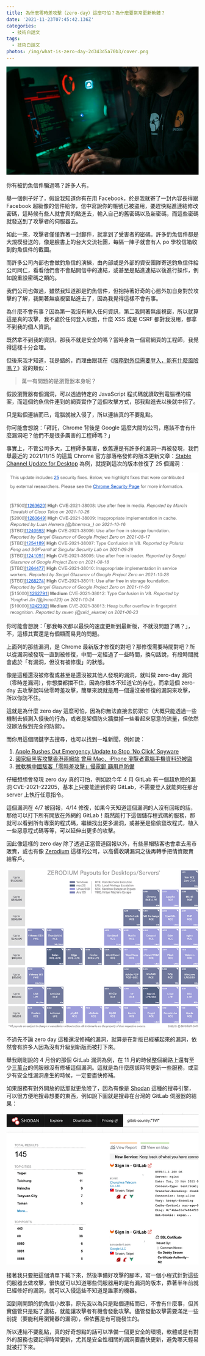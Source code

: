 ```yaml
---
title: 為什麼零時差攻擊（zero-day）這麼可怕？為什麼要常常更新軟體？
date: '2021-11-23T07:45:42.136Z'
categories:
  - 技術白話文
tags:
  - 技術白話文
photos: /img/what-is-zero-day-2d343d5a70b3/cover.png
---
```


![](/img/what-is-zero-day-2d343d5a70b3/0__uG55OPFEIxpprlCn.jpg)

你有被釣魚信件騙過嗎？許多人有。

舉一個例子好了，假設我知道你有在用 Facebook，於是我就寄了一封內容長得跟 Facebook 超級像的信件給你，信中寫說你的帳號已被盜用，要趕快點進連結修改密碼，這時候有些人就會真的點進去，輸入自己的舊密碼以及新密碼，而這些密碼就發送到了攻擊者的伺服器去。

如此一來，攻擊者僅僅靠著一封郵件，就拿到了受害者的密碼。許多釣魚信件都是大規模發送的，像是臉書上的台大交流社團，每隔一陣子就會有人 po 學校信箱收到釣魚信件的截圖。

而許多公司內部也會做釣魚信的演練，由內部或是外部的資安團隊寄送釣魚信件給公司同仁，看看他們會不會點開信中的連結，或甚至是點進連結以後進行操作，例如說重設密碼之類的。

我們公司也做過，雖然我知道那是釣魚信件，但抱持著好奇的心態外加自身對於攻擊的了解，我開著無痕視窗點進去了，因為我覺得這樣不會有事。

為什麼不會有事？因為第一我沒有輸入任何資訊，第二我開著無痕視窗，所以就算這是真的攻擊，我不處於任何登入狀態，什麼 XSS 或是 CSRF 都對我沒用，都拿不到我的個人資訊。

既然拿不到我的資訊，那我不就是安全的嗎？當時身為一個寫網頁的工程師，我覺得這樣十分合理。

但後來我才知道，我是錯的，而理由跟我在《[服務對外但需要登入，能有什麼風險嗎？](https://medium.com/p/%E6%9C%8D%E5%8B%99%E5%B0%8D%E5%A4%96%E4%BD%86%E9%9C%80%E8%A6%81%E7%99%BB%E5%85%A5-%E8%83%BD%E6%9C%89%E4%BB%80%E9%BA%BC%E9%A2%A8%E9%9A%AA%E5%97%8E-a873d3418d99)》寫的類似：

> 萬一有問題的是瀏覽器本身呢？

假設瀏覽器有個漏洞，可以透過特定的 JavaScript 程式碼就讀取到電腦裡的檔案，而這個釣魚信件連到的網頁實作了這個攻擊方式，那我點進去以後就中招了。

只是點個連結而已，電腦就被入侵了，所以連結真的不要亂點。

你可能會想說：「拜託，Chrome 背後是 Google 這麼大間的公司，應該不會有什麼漏洞吧？他們不是很多厲害的工程師嗎？」

事實上，不管公司多大，工程師多厲害，依舊還是有許多的漏洞一再被發現，我們舉最近的 2021/11/15 的這篇 Chrome 官方部落格發佈的版本更新文章：[Stable Channel Update for Desktop](https://chromereleases.googleblog.com/2021/11/stable-channel-update-for-desktop.html "Stable Channel Update for Desktop") 為例，就提到這次的版本修復了 25 個漏洞：

![](/img/what-is-zero-day-2d343d5a70b3/1__wqHW9rF2TmsmHzJVrxLfdg.png)

你可能會想說：「那我每次都以最快的速度更新到最新版，不就沒問題了嗎？」，不，這樣其實還是有個顯而易見的問題。

上面列的那些漏洞，是 Chrome 最新版才修復的對吧？那修復需要時間對吧？所以從漏洞被發現一直到被修復，中間一定經過了一些時間，換句話說，有段時間就會處於「有漏洞，但沒有被修復」的狀態。

像是這種還沒被修復或甚至是還沒被其他人發現的漏洞，就叫做 zero-day 漏洞（零時差漏洞），你想擋都擋不住，因為你根本不知道它的存在。而拿這個 zero-day 去攻擊就叫做零時差攻擊，簡單來說就是用一個還沒被修復的漏洞來攻擊，所以你防不住。

這就是為什麼 zero day 這麼可怕，因為你無法直接去防禦它（大概只能透過一些機制去偵測入侵後的行為，或者是架個防火牆擋掉一些看起來惡意的流量，但依然沒辦法做到完全的防禦）。

而你用這個關鍵字去搜尋，也可以找到一堆新聞，例如說：

1.  [Apple Rushes Out Emergency Update to Stop ‘No Click’ Spyware](https://www.bloomberg.com/news/articles/2021-09-13/apple-fixes-security-bug-that-could-let-hackers-take-over-phones?srnd=premium-asia&sref=47WpoKbt)
2.  [國家級黑客攻擊香港兩網站 曾用 Mac、iPhone 瀏覽者電腦手機資料恐被盜](https://www.thestandnews.com/international/ab%E5%9C%8B%E5%AE%B6%E7%B4%9A%E9%BB%91%E5%AE%A2%E6%94%BB%E6%93%8A%E9%A6%99%E6%B8%AF%E7%B6%B2%E7%AB%99-%E7%B6%B2%E6%B0%91%E7%80%8F%E8%A6%BD%E5%BE%8C%E9%9B%BB%E8%85%A6%E6%89%8B%E6%A9%9F%E8%B3%87%E6%96%99%E6%81%90%E8%A2%AB%E7%9B%9C)
3.  [微軟稱中國駭客「零時差攻擊」侵電郵 籲用戶防備](https://ec.ltn.com.tw/article/breakingnews/3454393)

仔細想想會發現 zero day 真的可怕，例如說今年 4 月 GitLab 有一個超危險的漏洞 CVE-2021–22205，基本上只要能連到你的 GitLab，不需要登入就能夠在那台 server 上執行任意指令。

這個漏洞在 4/7 被回報，4/14 修復，如果今天知道這個漏洞的人沒有回報的話，那他可以打下所有開放在外網的 GitLab！既然能打下這個儲存程式碼的服務，那就可以看到所有專案的程式碼，繼續找出更多漏洞，或甚至是偷偷竄改程式，植入一些惡意程式碼等等，可以延伸出更多的攻擊。

因此像這樣的 zero day 除了透過正當管道回報以外，有些黑帽駭客也會拿去黑市販賣，或也有像 [Zerodium](https://www.ithome.com.tw/news/100147) 這樣的公司，以高價收購漏洞之後再轉手把情資販賣給客戶。

![](/img/what-is-zero-day-2d343d5a70b3/0__XHR4jkXqURTR0xpK.png)

不過先不論 zero day 這種還沒修補的漏洞，就算是在新版已經補起來的漏洞，依然會有許多人因為沒有升級到新版而被打下來。

舉我剛剛說的 4 月份的那個 GitLab 漏洞為例，在 11 月的時候整個網路上還有至少[三萬台](https://www.ithome.com.tw/news/147629)的伺服器沒有修補這個漏洞。這就是為什麼應該時常更新一些服務，或至少有安全性漏洞產生的時候，一定要盡快修補。

如果服務有對外開放的話那就更危險了，因為有像是 [Shodan](https://www.shodan.io/) 這種的搜尋引擎，可以很方便地搜尋想要的東西，例如說下圖就是搜尋在台灣的 GitLab 伺服器的結果：

![](/img/what-is-zero-day-2d343d5a70b3/1__F__MWXLeDd1bsO__n4__lJHNg.png)

接著我只要把這個清單下載下來，然後準備好攻擊的腳本，寫一個小程式針對這些伺服器去做攻擊，很快就可以知道哪些伺服器用的是有漏洞的版本，靠著半年前就已經修好的漏洞，就可以入侵這些不知道是誰家的機器。

回到剛開頭的釣魚信小故事，原先我以為只是點個連結而已，不會有什麼事，但其實儘管只是點了連結，就能讓攻擊者有機會發動攻擊。儘管發動攻擊需要滿足一些前提（要能利用瀏覽器的漏洞），但依舊是有可能發生的。

所以連結不要亂點，真的好奇想點的話可以準備一個更安全的環境，軟體或是有對外的服務也要記得時常更新，尤其是安全性相關的漏洞要盡快更新，避免哪天輕易就被打下來。